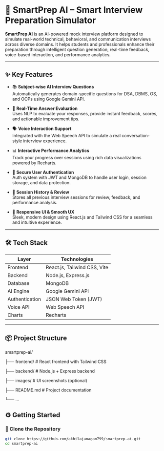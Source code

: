 # 🚀 SmartPrep AI – Smart Interview Preparation Simulator

**SmartPrep AI** is an AI-powered mock interview platform designed to simulate real-world technical, behavioral, and communication interviews across diverse domains. It helps students and professionals enhance their preparation through intelligent question generation, real-time feedback, voice-based interaction, and performance analytics.

---

## ✨ Key Features

- 📚 **Subject-wise AI Interview Questions**  
  Automatically generates domain-specific questions for DSA, DBMS, OS, and OOPs using Google Gemini API.

- 🧠 **Real-Time Answer Evaluation**  
  Uses NLP to evaluate your responses, provide instant feedback, scores, and actionable improvement tips.

- 🗣️ **Voice Interaction Support**  
  Integrated with the Web Speech API to simulate a real conversation-style interview experience.

- 📊 **Interactive Performance Analytics**  
  Track your progress over sessions using rich data visualizations powered by Recharts.

- 👤 **Secure User Authentication**  
  Auth system with JWT and MongoDB to handle user login, session storage, and data protection.

- 📁 **Session History & Review**  
  Stores all previous interview sessions for review, feedback, and performance analysis.

- 🧩 **Responsive UI & Smooth UX**  
  Sleek, modern design using React.js and Tailwind CSS for a seamless and intuitive experience.

---

## 🛠️ Tech Stack

| Layer       | Technologies                             |
|-------------|-------------------------------------------|
| Frontend    | React.js, Tailwind CSS, Vite              |
| Backend     | Node.js, Express.js                       |
| Database    | MongoDB                                   |
| AI Engine   | Google Gemini API                         |
| Authentication | JSON Web Token (JWT)                  |
| Voice API   | Web Speech API                            |
| Charts      | Recharts                                  |

---

## 📦 Project Structure
smartprep-ai/

├── frontend/ # React frontend with Tailwind CSS

├── backend/ # Node.js + Express backend

├── images/ # UI screenshots (optional)

├── README.md # Project documentation

└── ...

## ⚙️ Getting Started

### 🔹 Clone the Repository

```bash
git clone https://github.com/akhilajanagam799/smartprep-ai.git
cd smartprep-ai


